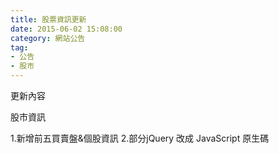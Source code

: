 ```yaml
---
title: 股票資訊更新
date: 2015-06-02 15:08:00
category: 網站公告
tag:
- 公告
- 股市
---
```

更新內容

股市資訊

1.新增前五買賣盤&個股資訊
2.部分jQuery 改成 JavaScript 原生碼
